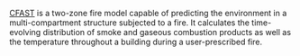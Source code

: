 [CFAST](https://pages.nist.gov/cfast/) is a two-zone fire model capable of predicting the environment in a multi-compartment structure subjected to a fire. It calculates the time-evolving distribution of smoke and gaseous combustion products as well as the temperature throughout a building during a user-prescribed fire.
